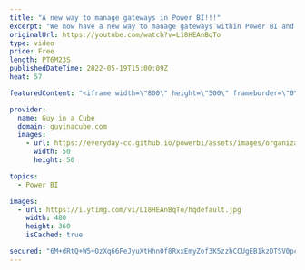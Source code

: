 ```yaml
---
title: "A new way to manage gateways in Power BI!!!"
excerpt: "We now have a new way to manage gateways within Power BI and it is a much-welcomed update! Adam walks you through the experience to get you ready for it!  New data source and gateway management experience https://powerbi.microsoft.com/blog/new-data-source-and-gateway-management-experience/  📢 Become"
originalUrl: https://youtube.com/watch?v=L18HEAnBqTo
type: video
price: Free
length: PT6M23S
publishedDateTime: 2022-05-19T15:00:09Z
heat: 57

featuredContent: "<iframe width=\"800\" height=\"500\" frameborder=\"0\" src=\"https://www.youtube.com/embed/L18HEAnBqTo\" allow=\"accelerometer; autoplay; encrypted-media; gyroscope; picture-in-picture\" allowfullscreen></iframe>"

provider:
  name: Guy in a Cube
  domain: guyinacube.com
  images:
    - url: https://everyday-cc.github.io/powerbi/assets/images/organizations/guyinacube.com-50x50.jpg
      width: 50
      height: 50

topics:
  - Power BI

images:
  - url: https://i.ytimg.com/vi/L18HEAnBqTo/hqdefault.jpg
    width: 480
    height: 360
    isCached: true

secured: "6M+dRtQ+W5+OzXq66FeJyuXtHhn0f8RxxEmyZof3K5zzhCCUgEB1kzDTSV0pctNe34DCzfu99eXUKHnuY2u3kEvoMNKkj7DO3KRf8bdN6fW+jKsdZYRIgLHJoncYLEKJqkfUp2fO9BwPZOQ7B7XDWUgFqbRZWYPtqSNvfRmJRX4u6oL1u058gmUqGygpEd/mre10GLxY9dqiCsXXYiDc3Z105BMADKICzWTQjbphMF/bHDPmV48UuCymclDB2KBYg9kzQQ9pj2diD0Sxy8s7oJChqCSPNVDB/x/CE2ecUV+G2nVu43VfdB4MNhBpS0wCWzoJ1Wnwh5HftXJNrniYpg72P2JWZvuJ0MpurH35RG1BER+CZ2dkDBpMlXI1+hRHnXNmAtbrtfVbyfDpBDc1tJr9QcAe5VXgMGcYXGkIzjA=;Af7OtsMzC5LVKybqJQ/MLw=="
---
```


